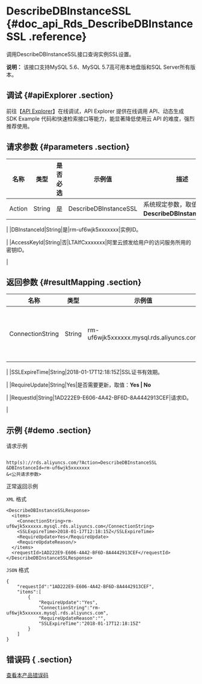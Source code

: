 # DescribeDBInstanceSSL {#doc_api_Rds_DescribeDBInstanceSSL .reference}

调用DescribeDBInstanceSSL接口查询实例SSL设置。

**说明：** 该接口支持MySQL 5.6、MySQL 5.7高可用本地盘版和SQL Server所有版本。

## 调试 {#apiExplorer .section}

前往【[API Explorer](https://api.aliyun.com/#product=Rds&api=DescribeDBInstanceSSL)】在线调试，API Explorer 提供在线调用 API、动态生成 SDK Example 代码和快速检索接口等能力，能显著降低使用云 API 的难度，强烈推荐使用。

## 请求参数 {#parameters .section}

|名称|类型|是否必选|示例值|描述|
|--|--|----|---|--|
|Action|String|是|DescribeDBInstanceSSL|系统规定参数，取值：**DescribeDBInstanceSSL**。

 |
|DBInstanceId|String|是|rm-uf6wjk5xxxxxxx|实例ID。

 |
|AccessKeyId|String|否|LTAIfCxxxxxxx|阿里云颁发给用户的访问服务所用的密钥ID。

 |

## 返回参数 {#resultMapping .section}

|名称|类型|示例值|描述|
|--|--|---|--|
|ConnectionString|String|rm-uf6wjk5xxxxxx.mysql.rds.aliyuncs.com|受SSL保护的连接地址。

 |
|SSLExpireTime|String|2018-01-17T12:18:15Z|SSL证书有效期。

 |
|RequireUpdate|String|Yes|是否需要更新，取值：**Yes | No**

 |
|RequestId|String|1AD222E9-E606-4A42-BF6D-8A4442913CEF|请求ID。

 |

## 示例 {#demo .section}

请求示例

``` {#request_demo}

http(s)://rds.aliyuncs.com/?Action=DescribeDBInstanceSSL
&DBInstanceId=rm-uf6wjk5xxxxxxx
&<公共请求参数>

```

正常返回示例

`XML` 格式

``` {#xml_return_success_demo}
<DescribeDBInstanceSSLResponse>
  <items>
    <ConnectionString>rm-uf6wjk5xxxxxx.mysql.rds.aliyuncs.com</ConnectionString>
    <SSLExpireTime>2018-01-17T12:18:15Z</SSLExpireTime>
    <RequireUpdate>Yes</RequireUpdate>
    <RequireUpdateReason/>
  </items>
  <requestId>1AD222E9-E606-4A42-BF6D-8A4442913CEF</requestId>
</DescribeDBInstanceSSLResponse>

```

`JSON` 格式

``` {#json_return_success_demo}
{
	"requestId":"1AD222E9-E606-4A42-BF6D-8A4442913CEF",
	"items":[
		{
			"RequireUpdate":"Yes",
			"ConnectionString":"rm-uf6wjk5xxxxxx.mysql.rds.aliyuncs.com",
			"RequireUpdateReason":"",
			"SSLExpireTime":"2018-01-17T12:18:15Z"
		}
	]
}
```

## 错误码 { .section}

[查看本产品错误码](https://error-center.aliyun.com/status/product/Rds)

